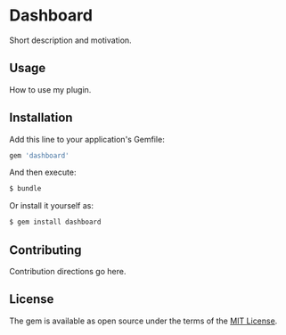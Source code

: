 # Dashboard
Short description and motivation.

## Usage
How to use my plugin.

## Installation
Add this line to your application's Gemfile:

```ruby
gem 'dashboard'
```

And then execute:
```bash
$ bundle
```

Or install it yourself as:
```bash
$ gem install dashboard
```

## Contributing
Contribution directions go here.

## License
The gem is available as open source under the terms of the [MIT License](http://opensource.org/licenses/MIT).
